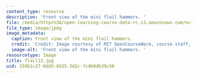 ```yaml
---
content_type: resource
description: 'Front view of the mini flail hammers. '
file: /media/https%3A/open-learning-course-data-rc.s3.amazonaws.com/ec-s06-design-for-demining-spring-2007/150b1c270dd586353d2c7c4b0db39c56_flail12.jpg
file_type: image/jpeg
image_metadata:
  caption: Front view of the mini flail hammers.
  credit: 'Credit: Image courtesy of MIT OpenCourseWare, course staff, and students.'
  image-alt: 'Front view of the mini flail hammers. '
resourcetype: Image
title: flail12.jpg
uid: 150b1c27-0dd5-8635-3d2c-7c4b0db39c56
---
```

